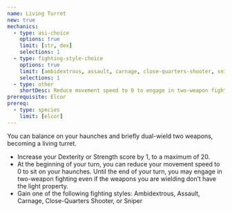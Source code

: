 ```yaml
---
name: Living Turret
new: true
mechanics:
  - type: asi-choice
    options: true
    limit: [str, dex]
    selections: 1
  - type: fighting-style-choice
    options: true
    limit: [ambidextrous, assault, carnage, close-quarters-shooter, sniper]
    selections: 1
  - type: other
    shortDesc: Reduce movement speed to 0 to engage in two-weapon fighting with non-light weapons until the end of your turn.
prerequisite: Elcor
prereq:
  - type: species
    limit: [elcor]
---
```

You can balance on your haunches and briefly dual-wield two weapons, becoming a living turret.

- Increase your Dexterity or Strength score by 1, to a maximum of 20.
- At the beginning of your turn, you can reduce your movement speed to 0 to sit on your haunches.
Until the end of your turn, you may engage in two-weapon fighting even if the weapons you are wielding don’t have the
light property.
- Gain one of the following fighting styles: Ambidextrous, Assault, Carnage, Close-Quarters Shooter, or Sniper


